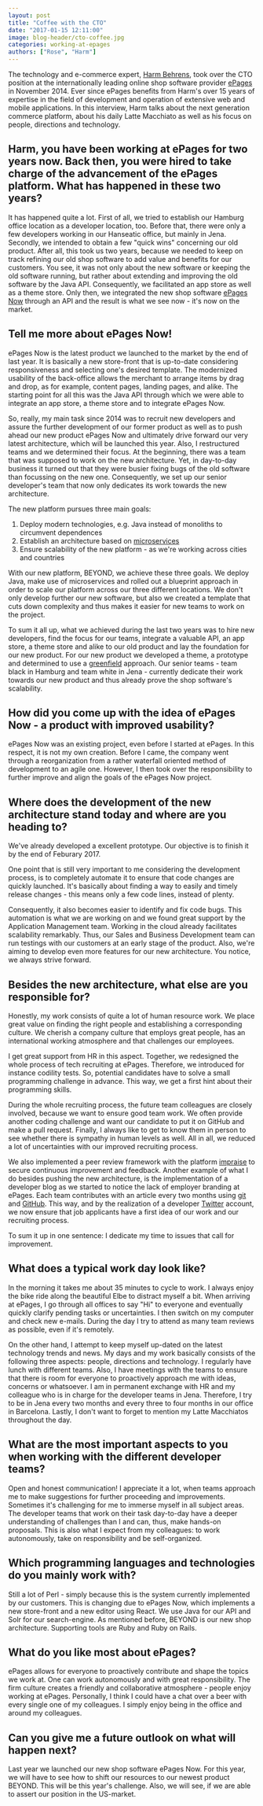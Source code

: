 ```yaml
---
layout: post
title: "Coffee with the CTO"
date: "2017-01-15 12:11:00"
image: blog-header/cto-coffee.jpg
categories: working-at-epages
authors: ["Rose", "Harm"]
---
```


The technology and e-commerce expert, [Harm Behrens](https://www.epages.com/de/unternehmen/newsroom/news/Harm-Behrens-ist-neuer-CTO-bei-ePages.php), took over the CTO position at the internationally leading online shop software provider [ePages](https://www.epages.com/de/) in November 2014.
Ever since ePages benefits from Harm's over 15 years of expertise in the field of development and operation of extensive web and mobile applications.
In this interview, Harm talks about the next generation commerce platform, about his daily Latte Macchiato as well as his focus on people, directions and technology.

## Harm, you have been working at ePages for two years now. Back then, you were hired to take charge of the advancement of the ePages platform. What has happened in these two years?

It has happened quite a lot.
First of all, we tried to establish our Hamburg office location as a developer location, too.
Before that, there were only a few developers working in our Hanseatic office, but mainly in Jena.
Secondly, we intended to obtain a few "quick wins" concerning our old product.
After all, this took us two years, because we needed to keep on track refining our old shop software to add value and benefits for our customers.
You see, it was not only about the new software or keeping the old software running, but rather about extending and improving the old software by the Java API.
Consequently, we facilitated an app store as well as a theme store.
Only then, we integrated the new shop software [ePages Now](https://www.epages.com/de/now/) through an API and the result is what we see now - it's now on the market.

## Tell me more about ePages Now!

ePages Now is the latest product we launched to the market by the end of last year.
It is basically a new store-front that is up-to-date considering responsiveness and selecting one's desired template.
The modernized usability of the back-office allows the merchant to arrange items by drag and drop, as for example, content pages, landing pages, and alike.
The starting point for all this was the Java API through which we were able to integrate an app store, a theme store and to integrate ePages Now.

So, really, my main task since 2014 was to recruit new developers and assure the further development of our former product as well as to push ahead our new product ePages Now and ultimately drive forward our very latest architecture, which will be launched this year.
Also, I restructured teams and we determined their focus.
At the beginning, there was a team that was supposed to work on the new architecture.
Yet, in day-to-day business it turned out that they were busier fixing bugs of the old software than focussing on the new one.
Consequently, we set up our senior developer's team that now only dedicates its work towards the new architecture.

The new platform pursues three main goals:

1. Deploy modern technologies, e.g. Java instead of monoliths to circumvent dependences
2. Establish an architecture based on [microservices](http://microservices.io/)
3. Ensure scalability of the new platform - as we're working across cities and countries

With our new platform, BEYOND, we achieve these three goals.
We deploy Java, make use of microservices and rolled out a blueprint approach in order to scale our platform across our three different locations.
We don't only develop further our new software, but also we created a template that cuts down complexity and thus makes it easier for new teams to work on the project.

To sum it all up, what we achieved during the last two years was to hire new developers, find the focus for our teams, integrate a valuable API, an app store, a theme store and alike to our old product and lay the foundation for our new product.
For our new product we developed a theme, a prototype and determined to use a [greenfield](http://aimblog.uoregon.edu/2015/06/30/benefits-of-the-greenfield-approach/#.WFOW_OHhBTY) approach.
Our senior teams - team black in Hamburg and team white in Jena - currently dedicate their work towards our new product and thus already prove the shop software's scalability.

## How did you come up with the idea of ePages Now - a product with improved usability?

ePages Now was an existing project, even before I started at ePages.
In this respect, it is not my own creation.
Before I came, the company went through a reorganization from a rather waterfall oriented method of development to an agile one.
However, I then took over the responsibility to further improve and align the goals of the ePages Now project.

## Where does the development of the new architecture stand today and where are you heading to?

We've already developed a excellent prototype.
Our objective is to finish it by the end of Feburary 2017.

One point that is still very important to me considering the development process, is to completely automate it to ensure that code changes are quickly launched.
It's basically about finding a way to easily and timely release changes - this means only a few code lines, instead of plenty.

Consequently, it also becomes easier to identify and fix code bugs.
This automation is what we are working on and we found great support by the Application Management team.
Working in the cloud already facilitates scalability remarkably.
Thus, our Sales and Business Development team can run testings with our customers at an early stage of the product.
Also, we're aiming to develop even more features for our new architecture.
You notice, we always strive forward.

## Besides the new architecture, what else are you responsible for?

Honestly, my work consists of quite a lot of human resource work.
We place great value on finding the right people and establishing a corresponding culture.
We cherish a company culture that employs great people, has an international working atmosphere and that challenges our employees.

I get great support from HR in this aspect.
Together, we redesigned the whole process of tech recruiting at ePages.
Therefore, we introduced for instance codility tests.
So, potential candidates have to solve a small programming challenge in advance.
This way, we get a first hint about their programming skills.

During the whole recruiting process, the future team colleagues are closely involved, because we want to ensure good team work.
We often provide another coding challenge and want our candidate to put it on GitHub and make a pull request.
Finally, I always like to get to know them in person to see whether there is sympathy in human levels as well.
All in all, we reduced a lot of uncertainties with our improved recruiting process.

We also implemented a peer review framework with the platform [impraise](http://www.impraise.com/) to secure continuous improvement and feedback.
Another example of what I do besides pushing the new architecture, is the implementation of a developer blog as we started to notice the lack of employer branding at ePages.
Each team contributes with an article every two months using [git](https://git-scm.com/) and [GitHub](https://github.com/).
This way, and by the realization of a developer [Twitter](https://twitter.com/epagesdevs) account, we now ensure that job applicants have a first idea of our work and our recruiting process.

To sum it up in one sentence:
I dedicate my time to issues that call for improvement.

## What does a typical work day look like?

In the morning it takes me about 35 minutes to cycle to work.
I always enjoy the bike ride along the beautiful Elbe to distract myself a bit.
When arriving at ePages, I go through all offices to say "Hi" to everyone and eventually quickly clarify pending tasks or uncertainties.
I then switch on my computer and check new e-mails.
During the day I try to attend as many team reviews as possible, even if it's remotely.

On the other hand, I attempt to keep myself up-dated on the latest technology trends and news.
My days and my work basically consists of the following three aspects: people, directions and technology.
I regularly have lunch with different teams.
Also, I have meetings with the teams to ensure that there is room for everyone to proactively approach me with ideas, concerns or whatsoever.
I am in permanent exchange with HR and my colleague who is in charge for the developer teams in Jena.
Therefore, I try to be in Jena every two months and every three to four months in our office in Barcelona.
Lastly, I don't want to forget to mention my Latte Macchiatos throughout the day.

## What are the most important aspects to you when working with the different developer teams?

Open and honest communication!
I appreciate it a lot, when teams approach me to make suggestions for further proceeding and improvements.
Sometimes it's challenging for me to immerse myself in all subject areas.
The developer teams that work on their task day-to-day have a deeper understanding of challenges than I and can, thus, make hands-on proposals.
This is also what I expect from my colleagues: to work autonomously, take on responsibility and be self-organized.

## Which programming languages and technologies do you mainly work with?

Still a lot of Perl - simply because this is the system currently implemented by our customers.
This is changing due to ePages Now, which implements a new store-front and a new editor using React.
We use Java for our API and Solr for our search-engine.
As mentioned before, BEYOND is our new shop architecture.
Supporting tools are Ruby and Ruby on Rails.

## What do you like most about ePages?

ePages allows for everyone to proactively contribute and shape the topics we work at.
One can work autonomously and with great responsibility.
The firm culture creates a friendly and collaborative atmosphere - people enjoy working at ePages.
Personally, I think I could have a chat over a beer with every single one of my colleagues.
I simply enjoy being in the office and around my colleagues.

## Can you give me a future outlook on what will happen next?

Last year we launched our new shop software ePages Now.
For this year, we will have to see how to shift our resources to our newest product BEYOND.
This will be this year's challenge.
Also, we will see, if we are able to assert our position in the US-market.
